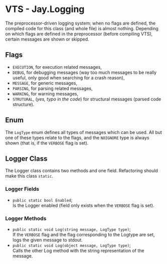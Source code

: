 # VTS - Jay.Logging
The preprocessor-driven logging system; when no flags are defined, the compiled code for this class (and whole file) is almost nothing. Depending on which flags are defined in the preprocessor (before compiling VTS), certain messages are shown or skipped.
## Flags
 - ``EXECUTION``, for execution related messages,
 - ``DEBUG``, for debugging messages (way too much messages to be really useful, only good when searching for a crash reason),
 - ``MESSAGE``, for generic messages,
 - ``PARSING``, for parsing related messages,
 - ``WARNING``, for warning messages,
 - ``STRUTURAL``, (*yes, typo in the code*) for structural messages (parsed code structure).

## Enum
The ``LogType`` enum defines all types of messages which can be used. All but one of these types relate to the flags, and the ``NOIGNORE`` type is always shown (that is, if the ``VERBOSE`` flag is set).

## Logger Class
The Logger class contains two methods and one field. Refactoring should make this class ``static``.

### Logger Fields
 - ``public static bool Enabled``;  
 Is the Logger enabled (field only exists when the ``VERBOSE`` flag is set).

### Logger Methods
 - ``public static void Log(string message, LogType type)``;  
 If the ``VERBOSE`` flag and the flag corresponding to the Logtype are set, logs the given message to stdout.
 - ``public static void Log(object message, LogType type)``;  
 Calls the other Log method with the string representation of the message.
